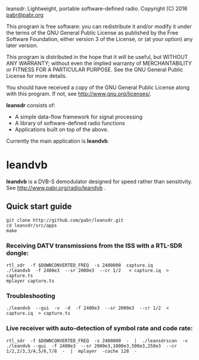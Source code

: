 leansdr: Lightweight, portable software-defined radio.
Copyright (C) 2016 <pabr@pabr.org>

This program is free software: you can redistribute it and/or modify
it under the terms of the GNU General Public License as published by
the Free Software Foundation, either version 3 of the License, or
(at your option) any later version.

This program is distributed in the hope that it will be useful,
but WITHOUT ANY WARRANTY; without even the implied warranty of
MERCHANTABILITY or FITNESS FOR A PARTICULAR PURPOSE.  See the
GNU General Public License for more details.

You should have received a copy of the GNU General Public License
along with this program.  If not, see <http://www.gnu.org/licenses/>.


**leansdr** consists of:
* A simple data-flow framework for signal processing
* A library of software-defined radio functions
* Applications built on top of the above.

Currently the main application is **leandvb**.

# leandvb

**leandvb** is a DVB-S demodulator designed for speed rather
than sensitivity.  See http://www.pabr.org/radio/leandvb .

## Quick start guide

```
git clone http://github.com/pabr/leansdr.git
cd leansdr/src/apps
make
```

### Receiving DATV transmissions from the ISS with a RTL-SDR dongle:

```
rtl_sdr  -f $DOWNCONVERTED_FREQ  -s 2400000  capture.iq
./leandvb  -f 2400e3  --sr 2000e3  --cr 1/2   < capture.iq  > capture.ts
mplayer capture.ts
```

### Troubleshooting

```
./leandvb  --gui  -v  -d  -f 2400e3  --sr 2000e3  --cr 1/2  < capture.iq  > capture.ts
```

### Live receiver with auto-detection of symbol rate and code rate:

```
rtl_sdr  -f $DOWNCONVERTED_FREQ  -s 2400000  -  |  ./leansdrscan  -v  ./leandvb --gui  -f 2400e3  --sr 2000e3,1000e3,500e3,250e3  --cr 1/2,2/3,3/4,5/6,7/8  -  |  mplayer  -cache 128  -
```
